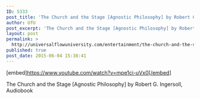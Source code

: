 ```yaml
---
ID: 5333
post_title: 'The Church and the Stage [Agnostic Philosophy] by Robert G. Ingersoll, Audiobook'
author: UfU
post_excerpt: 'The Church and the Stage [Agnostic Philosophy] by Robert G. Ingersoll, Audiobook'
layout: post
permalink: >
  http://universalflowuniversity.com/entertainment/the-church-and-the-stage-agnostic-philosophy-by-robert-g-ingersoll-audiobook/
published: true
post_date: 2015-06-04 15:38:41
---
```

[embed]https://www.youtube.com/watch?v=mpe1ci-uVx0[/embed]<br>
<p>The Church and the Stage [Agnostic Philosophy] by Robert G. Ingersoll, Audiobook</p>